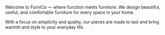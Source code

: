 Welcome to FurniCo — where function meets furniture. We design beautiful, useful, and comfortable furniture for every space in your home.

With a focus on simplicity and quality, our pieces are made to last and bring warmth and style to your everyday life.
